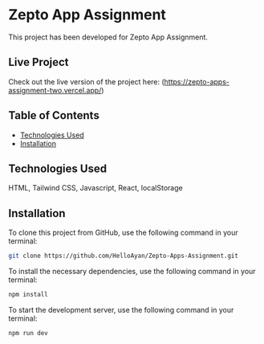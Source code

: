 # Zepto App Assignment

This project has been developed for Zepto App Assignment.

## Live Project

Check out the live version of the project here: (https://zepto-apps-assignment-two.vercel.app/)

## Table of Contents

- [Technologies Used](#technologies-used)
- [Installation](#installation)

## Technologies Used
HTML, Tailwind CSS, Javascript, React, localStorage


## Installation

To clone this project from GitHub, use the following command in your terminal:

```bash
git clone https://github.com/HelloAyan/Zepto-Apps-Assignment.git

```

To install the necessary dependencies, use the following command in your terminal:

```bash
npm install

```
To start the development server, use the following command in your terminal:

```bash
npm run dev

```

